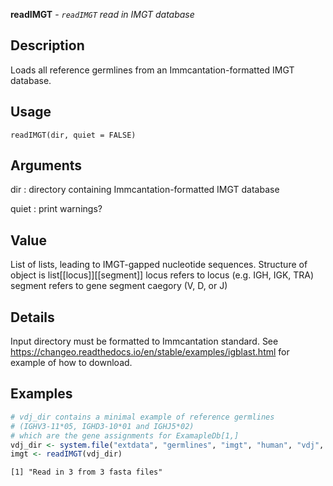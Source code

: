 **readIMGT** - *`readIMGT` read in IMGT database*

Description
--------------------

Loads all reference germlines from an Immcantation-formatted IMGT database.


Usage
--------------------
```
readIMGT(dir, quiet = FALSE)
```

Arguments
-------------------

dir
:   directory containing Immcantation-formatted IMGT database

quiet
:   print warnings?




Value
-------------------

List of lists, leading to IMGT-gapped nucleotide sequences.
Structure of object is list[[locus]][[segment]]
locus refers to locus (e.g. IGH, IGK, TRA)
segment refers to gene segment caegory (V, D, or J)


Details
-------------------

Input directory must be formatted to Immcantation standard.
See https://changeo.readthedocs.io/en/stable/examples/igblast.html for example
of how to download.



Examples
-------------------

```R
# vdj_dir contains a minimal example of reference germlines 
# (IGHV3-11*05, IGHD3-10*01 and IGHJ5*02)
# which are the gene assignments for ExamapleDb[1,]
vdj_dir <- system.file("extdata", "germlines", "imgt", "human", "vdj", package="dowser")
imgt <- readIMGT(vdj_dir)
```


```
[1] "Read in 3 from 3 fasta files"

```








